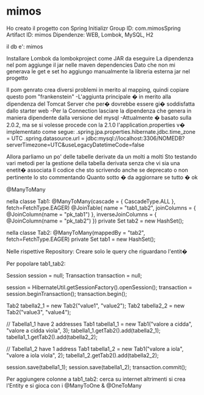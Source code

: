 # mimos

Ho creato il progetto con Spring Initializr
Group ID: com.mimosSpring
Artifact ID: mimos
Dipendenze: WEB, Lombok, MySQL, H2

il db e': mimos

Installare Lombok da lombokproject come JAR da eseguire
La dipendenza nel pom aggiunge il jar nelle maven dependencies
Dato che non mi generava le get e set ho aggiungo manualmente la libreria esterna jar nel progetto

Il pom genrato crea diversi problemi in merito al mapping, quindi copiare questo pom "frankenstein"
-L'aggiunta principale � in merito alla dipendenza del Tomcat Server che per� dovrebbe essere gi� soddisfatta dallo starter web
-Per la Connection lasciare la dipendenza che genera in maniera dipendente dalla versione del mysql
-Attualmente � basato sulla 2.0.2, ma se si volesse procede con la 2.1.0 l'application.properties v� implementato come segue:
	.spring.jpa.properties.hibernate.jdbc.time_zone = UTC
	.spring.datasource.url = jdbc:mysql://localhost:3306/NOMEDB?serverTimezone=UTC&useLegacyDatetimeCode=false


Allora parliamo un po' delle tabelle derivate da un molti a molti
Sto testando vari metodi per la gestione della tabella derivata senza che vi sia una enetit� associata
Il codice che sto scrivendo anche se deprecato o non pertinente lo sto commentando
Quanto sotto � da aggiornare se tutto � ok

@ManyToMany

nella classe Tab1:
@ManyToMany(cascade = { CascadeType.ALL }, fetch=FetchType.EAGER)
@JoinTable(
    name = "tab1_tab2", 
    joinColumns = { @JoinColumn(name = "pk_tab1") }, 
    inverseJoinColumns = { @JoinColumn(name = "pk_tab2") })
private Set<Tab2Entity> tab2 = new HashSet<Tab2Entity>();

nella classe Tab2:
@ManyToMany(mappedBy = "tab2", fetch=FetchType.EAGER)
private Set<Tab1Entity> tab1 = new HashSet<Tab1Entity>();

Nelle rispettive Repository:
Creare solo le query che riguardano l'entit�

Per popolare tab1_tab2:

  Session session = null;
  Transaction transaction = null;
  
 session = HibernateUtil.getSessionFactory().openSession();
 transaction = session.beginTransaction();
 transaction.begin();

 Tab2 tabella2_1 = new Tab2("value1", "value2");
 Tab2 tabella2_2 = new Tab2("value3", "value4");

 // Tabella1_1 have 2 addresses
 Tab1 tabella1_1 = new Tab1("valore a cidda", "valore a cidda viola", 3);
 tabella1_1.getTab2().add(tabella2_1);
 tabella1_1.getTab2().add(tabella2_2);

 // Tabella1_2 have 1 address
 Tab1 tabella1_2 = new Tab1("valore a iola", "valore a iola viola", 2);
 tabella1_2.getTab2().add(tabella2_2);

 session.save(tabella1_1);
 session.save(tabella1_2);
 transaction.commit();
 
 Per aggiungere colonne a tab1_tab2:
 cerca su internet altrimenti si crea l'Entity e si gioca con i @ManyToOne & @OneToMany
 
 
 
